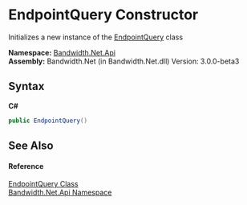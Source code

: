 ﻿# EndpointQuery Constructor 
 

Initializes a new instance of the <a href ="T_Bandwidth_Net_Api_EndpointQuery.md">EndpointQuery</a> class

**Namespace:**&nbsp;<a href ="N_Bandwidth_Net_Api.md">Bandwidth.Net.Api</a><br />**Assembly:**&nbsp;Bandwidth.Net (in Bandwidth.Net.dll) Version: 3.0.0-beta3

## Syntax

**C#**<br />
``` C#
public EndpointQuery()
```


## See Also


#### Reference
<a href ="T_Bandwidth_Net_Api_EndpointQuery.md">EndpointQuery Class</a><br /><a href ="N_Bandwidth_Net_Api.md">Bandwidth.Net.Api Namespace</a><br />